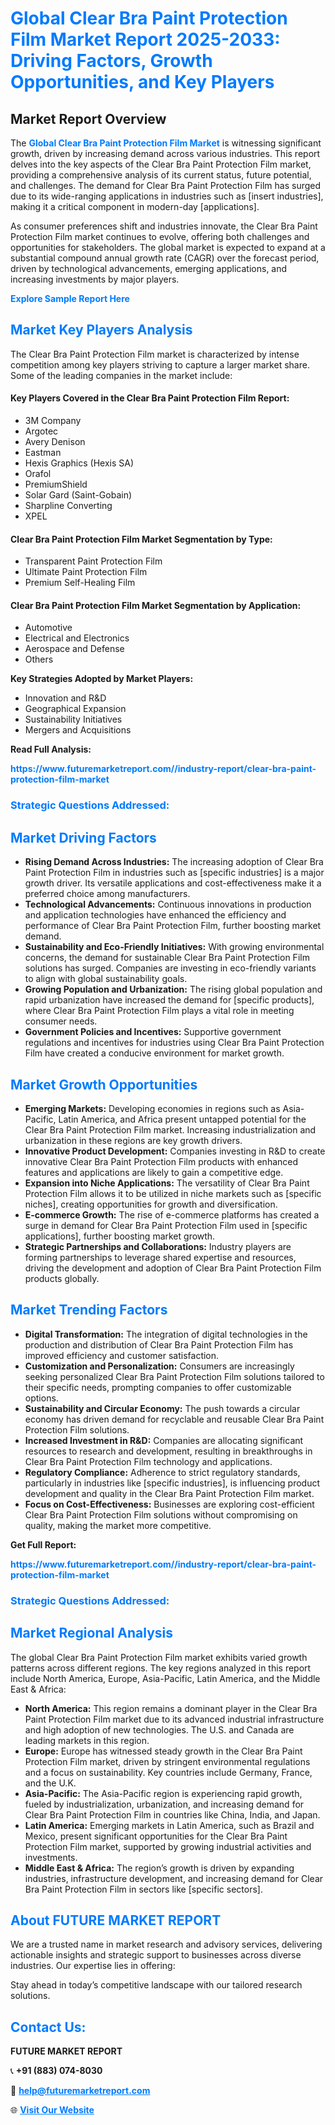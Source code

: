 <h1 style="color: #007BFF;">Global Clear Bra Paint Protection Film Market Report 2025-2033: Driving Factors, Growth Opportunities, and Key Players</h1>

<section id="overview">
<h2>Market Report Overview</h2>
<p>The <a href="https://www.futuremarketreport.com//industry-report/clear-bra-paint-protection-film-market" style="color: #007BFF; text-decoration: none;"><strong>Global Clear Bra Paint Protection Film Market</strong></a> is witnessing significant growth, driven by increasing demand across various industries. This report delves into the key aspects of the Clear Bra Paint Protection Film market, providing a comprehensive analysis of its current status, future potential, and challenges. The demand for Clear Bra Paint Protection Film has surged due to its wide-ranging applications in industries such as [insert industries], making it a critical component in modern-day [applications].</p>
<p>As consumer preferences shift and industries innovate, the Clear Bra Paint Protection Film market continues to evolve, offering both challenges and opportunities for stakeholders. The global market is expected to expand at a substantial compound annual growth rate (CAGR) over the forecast period, driven by technological advancements, emerging applications, and increasing investments by major players.</p>
</section>

<section id="overview">
<p><a href="https://www.futuremarketreport.com//request-sample/reportId=46001" style="color: #007BFF; text-decoration: none;"><strong>Explore Sample Report Here</strong></a></p>
</section>

<section id="key-players">
<h2 style="color: #007BFF;">Market Key Players Analysis</h2>
<p>The Clear Bra Paint Protection Film market is characterized by intense competition among key players striving to capture a larger market share. Some of the leading companies in the market include:</p>
<h4>Key Players Covered in the Clear Bra Paint Protection Film Report:</h4>
<ul><li>3M Company</li><li>Argotec</li><li>Avery Denison</li><li>Eastman</li><li>Hexis Graphics (Hexis SA)</li><li>Orafol</li><li>PremiumShield</li><li>Solar Gard (Saint-Gobain)</li><li>Sharpline Converting</li><li>XPEL</li></ul>
<h4>Clear Bra Paint Protection Film Market Segmentation by Type:</h4>
<ul><li>Transparent Paint Protection Film</li><li>Ultimate Paint Protection Film</li><li>Premium Self-Healing Film</li></ul>

<h4>Clear Bra Paint Protection Film Market Segmentation by Application:</h4>
<ul><li>Automotive</li><li>Electrical and Electronics</li><li>Aerospace and Defense</li><li>Others</li></ul>
<p><strong>Key Strategies Adopted by Market Players:</strong></p>
<ul>
<li>Innovation and R&D</li>
<li>Geographical Expansion</li>
<li>Sustainability Initiatives</li>
<li>Mergers and Acquisitions</li>
</ul>
</section>

<section>
<p><strong>Read Full Analysis: </strong></p><a href="https://www.futuremarketreport.com//industry-report/clear-bra-paint-protection-film-market" style="color: #007BFF; text-decoration: none;"><strong>https://www.futuremarketreport.com//industry-report/clear-bra-paint-protection-film-market</strong></a>
<h3 style="color: #007BFF;">Strategic Questions Addressed:</h3>
</section>

<section id="driving-factors">
<h2 style="color: #007BFF;">Market Driving Factors</h2>
<ul>
<li><strong>Rising Demand Across Industries:</strong> The increasing adoption of Clear Bra Paint Protection Film in industries such as [specific industries] is a major growth driver. Its versatile applications and cost-effectiveness make it a preferred choice among manufacturers.</li>
<li><strong>Technological Advancements:</strong> Continuous innovations in production and application technologies have enhanced the efficiency and performance of Clear Bra Paint Protection Film, further boosting market demand.</li>
<li><strong>Sustainability and Eco-Friendly Initiatives:</strong> With growing environmental concerns, the demand for sustainable Clear Bra Paint Protection Film solutions has surged. Companies are investing in eco-friendly variants to align with global sustainability goals.</li>
<li><strong>Growing Population and Urbanization:</strong> The rising global population and rapid urbanization have increased the demand for [specific products], where Clear Bra Paint Protection Film plays a vital role in meeting consumer needs.</li>
<li><strong>Government Policies and Incentives:</strong> Supportive government regulations and incentives for industries using Clear Bra Paint Protection Film have created a conducive environment for market growth.</li>
</ul>
</section>

<section id="growth-opportunities">
<h2 style="color: #007BFF;">Market Growth Opportunities</h2>
<ul>
<li><strong>Emerging Markets:</strong> Developing economies in regions such as Asia-Pacific, Latin America, and Africa present untapped potential for the Clear Bra Paint Protection Film market. Increasing industrialization and urbanization in these regions are key growth drivers.</li>
<li><strong>Innovative Product Development:</strong> Companies investing in R&D to create innovative Clear Bra Paint Protection Film products with enhanced features and applications are likely to gain a competitive edge.</li>
<li><strong>Expansion into Niche Applications:</strong> The versatility of Clear Bra Paint Protection Film allows it to be utilized in niche markets such as [specific niches], creating opportunities for growth and diversification.</li>
<li><strong>E-commerce Growth:</strong> The rise of e-commerce platforms has created a surge in demand for Clear Bra Paint Protection Film used in [specific applications], further boosting market growth.</li>
<li><strong>Strategic Partnerships and Collaborations:</strong> Industry players are forming partnerships to leverage shared expertise and resources, driving the development and adoption of Clear Bra Paint Protection Film products globally.</li>
</ul>
</section>

<section id="trending-factors">
<h2 style="color: #007BFF;">Market Trending Factors</h2>
<ul>
<li><strong>Digital Transformation:</strong> The integration of digital technologies in the production and distribution of Clear Bra Paint Protection Film has improved efficiency and customer satisfaction.</li>
<li><strong>Customization and Personalization:</strong> Consumers are increasingly seeking personalized Clear Bra Paint Protection Film solutions tailored to their specific needs, prompting companies to offer customizable options.</li>
<li><strong>Sustainability and Circular Economy:</strong> The push towards a circular economy has driven demand for recyclable and reusable Clear Bra Paint Protection Film solutions.</li>
<li><strong>Increased Investment in R&D:</strong> Companies are allocating significant resources to research and development, resulting in breakthroughs in Clear Bra Paint Protection Film technology and applications.</li>
<li><strong>Regulatory Compliance:</strong> Adherence to strict regulatory standards, particularly in industries like [specific industries], is influencing product development and quality in the Clear Bra Paint Protection Film market.</li>
<li><strong>Focus on Cost-Effectiveness:</strong> Businesses are exploring cost-efficient Clear Bra Paint Protection Film solutions without compromising on quality, making the market more competitive.</li>
</ul>
</section>

<section>
<p><strong>Get Full Report: </strong></p><a href="https://www.futuremarketreport.com//industry-report/clear-bra-paint-protection-film-market" style="color: #007BFF; text-decoration: none;"><strong>https://www.futuremarketreport.com//industry-report/clear-bra-paint-protection-film-market</strong></a>
<h3 style="color: #007BFF;">Strategic Questions Addressed:</h3>
</section>


<section id="regional-analysis">
<h2 style="color: #007BFF;">Market Regional Analysis</h2>
<p>The global Clear Bra Paint Protection Film market exhibits varied growth patterns across different regions. The key regions analyzed in this report include North America, Europe, Asia-Pacific, Latin America, and the Middle East & Africa:</p>
<ul>
<li><strong>North America:</strong> This region remains a dominant player in the Clear Bra Paint Protection Film market due to its advanced industrial infrastructure and high adoption of new technologies. The U.S. and Canada are leading markets in this region.</li>
<li><strong>Europe:</strong> Europe has witnessed steady growth in the Clear Bra Paint Protection Film market, driven by stringent environmental regulations and a focus on sustainability. Key countries include Germany, France, and the U.K.</li>
<li><strong>Asia-Pacific:</strong> The Asia-Pacific region is experiencing rapid growth, fueled by industrialization, urbanization, and increasing demand for Clear Bra Paint Protection Film in countries like China, India, and Japan.</li>
<li><strong>Latin America:</strong> Emerging markets in Latin America, such as Brazil and Mexico, present significant opportunities for the Clear Bra Paint Protection Film market, supported by growing industrial activities and investments.</li>
<li><strong>Middle East & Africa:</strong> The region’s growth is driven by expanding industries, infrastructure development, and increasing demand for Clear Bra Paint Protection Film in sectors like [specific sectors].</li>
</ul>
</section>

<footer>
<h2 style="color: #007BFF;">About FUTURE MARKET REPORT</h2>
<p>We are a trusted name in market research and advisory services, delivering actionable insights and strategic support to businesses across diverse industries. Our expertise lies in offering:</p>

<p>Stay ahead in today’s competitive landscape with our tailored research solutions.</p>

<h2 style="color: #007BFF;">Contact Us:</h2>
<p><strong>FUTURE MARKET REPORT</strong></p>
<p>📞 <strong>+91 (883) 074-8030</strong></p>
<p>📧 <strong><a href="mailto:help@futuremarketreport.com" style="color: #007BFF;">help@futuremarketreport.com</a></strong></p>
<p>🌐 <strong><a href="https://www.futuremarketreport.com/" style="color: #007BFF;">Visit Our Website</a></strong></p>
</footer>